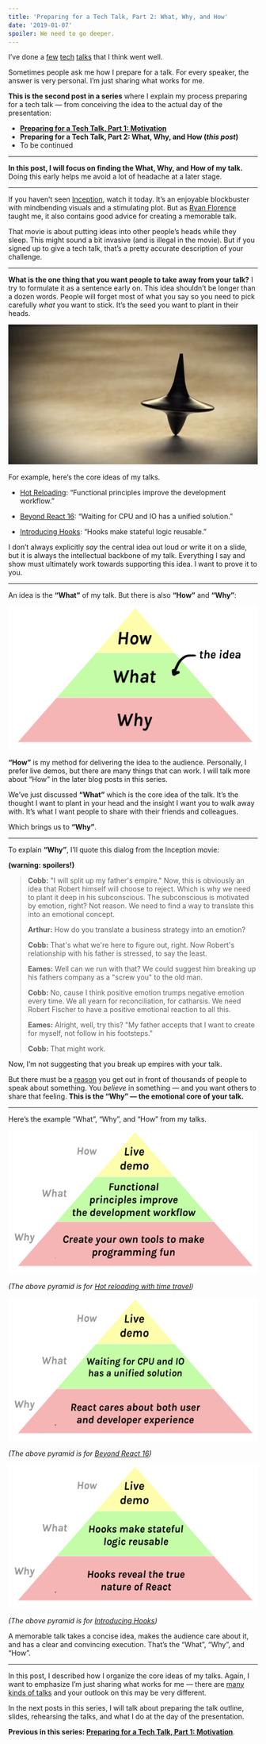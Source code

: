 ```yaml
---
title: 'Preparing for a Tech Talk, Part 2: What, Why, and How'
date: '2019-01-07'
spoiler: We need to go deeper.
---
```


I’ve done a [few](https://www.youtube.com/watch?v=xsSnOQynTHs) [tech](https://www.youtube.com/watch?v=nLF0n9SACd4) [talks](https://www.youtube.com/watch?v=dpw9EHDh2bM) that I think went well.

Sometimes people ask me how I prepare for a talk. For every speaker, the answer is very personal. I’m just sharing what works for me.

**This is the second post in a series** where I explain my process preparing for a tech talk — from conceiving the idea to the actual day of the presentation:

- **[Preparing for a Tech Talk, Part 1: Motivation](/preparing-for-tech-talk-part-1-motivation/)**
- **Preparing for a Tech Talk, Part 2: What, Why, and How (_this post_)**
- To be continued

<p />

---

**In this post, I will focus on finding the What, Why, and How of my talk.** Doing this early helps me avoid a lot of headache at a later stage.

---

If you haven’t seen [Inception](https://en.wikipedia.org/wiki/Inception), watch it today. It’s an enjoyable blockbuster with mindbending visuals and a stimulating plot. But as [Ryan Florence](https://mobile.twitter.com/ryanflorence) taught me, it also contains good advice for creating a memorable talk.

That movie is about putting ideas into other people’s heads while they sleep. This might sound a bit invasive (and is illegal in the movie). But if you signed up to give a tech talk, that’s a pretty accurate description of your challenge.

---

**What is the one thing that you want people to take away from your talk?** I try to formulate it as a sentence early on. This idea shouldn’t be longer than a dozen words. People will forget most of what you say so you need to pick carefully _what_ you want to stick. It’s the seed you want to plant in their heads.

![Spinning top from the Inception movie](./totem.jpg)

For example, here’s the core ideas of my talks.

- [Hot Reloading](https://www.youtube.com/watch?v=xsSnOQynTHs): “Functional principles improve the development workflow.”

- [Beyond React 16](https://www.youtube.com/watch?v=nLF0n9SACd4): “Waiting for CPU and IO has a unified solution.”

- [Introducing Hooks](https://www.youtube.com/watch?v=dpw9EHDh2bM): “Hooks make stateful logic reusable.”

I don’t always explicitly _say_ the central idea out loud or write it on a slide, but it is always the intellectual backbone of my talk. Everything I say and show must ultimately work towards supporting this idea. I want to prove it to you.

---

An idea is the **“What”** of my talk. But there is also **“How”** and **“Why”**:

![Pyramid: “How” is on top of “What”. “What” is on top of “Why”.](./how-what-why.png)

**“How”** is my method for delivering the idea to the audience. Personally, I prefer live demos, but there are many things that can work. I will talk more about “How” in the later blog posts in this series.

We’ve just discussed **“What”** which is the core idea of the talk. It’s the thought I want to plant in your head and the insight I want you to walk away with. It’s what I want people to share with their friends and colleagues.

Which brings us to **“Why”**.

---

To explain **“Why”**, I’ll quote this dialog from the Inception movie:

**(warning: spoilers!)**

> **Cobb:** "I will split up my father's empire." Now, this is obviously an idea that Robert himself will choose to reject. Which is why we need to plant it deep in his subconscious. The subconscious is motivated by emotion, right? Not reason. We need to find a way to translate this into an emotional concept.
>
> **Arthur:** How do you translate a business strategy into an emotion?
>
> **Cobb:** That's what we're here to figure out, right. Now Robert's relationship with his father is stressed, to say the least.
>
> **Eames:** Well can we run with that? We could suggest him breaking up his fathers company as a "screw you" to the old man.
>
> **Cobb:** No, cause I think positive emotion trumps negative emotion every time. We all yearn for reconciliation, for catharsis. We need Robert Fischer to have a positive emotional reaction to all this.
>
> **Eames:** Alright, well, try this? "My father accepts that I want to create for myself, not follow in his footsteps."
>
> **Cobb:** That might work.

Now, I’m not suggesting that you break up empires with your talk.

But there must be a [reason](/preparing-for-tech-talk-part-1-motivation/) you get out in front of thousands of people to speak about something. You _believe_ in something — and you want others to share that feeling. **This is the “Why” — the emotional core of your talk.**

---

Here’s the example “What”, “Why”, and “How” from my talks.

<a href="https://www.youtube.com/watch?v=xsSnOQynTHs" target="_blank">![How: “Live demo”. What: “Functional principles improve the developer experience”. Why: “Create your own tools to make programming fun”.](how-what-why-hot-reloading.png)</a>

_(The above pyramid is for [Hot reloading with time travel](https://www.youtube.com/watch?v=xsSnOQynTHs))_

<a href="https://www.youtube.com/watch?v=nLF0n9SACd4" target="_blank">![How: “Live demo”. What: “Waiting for CPU and IO has a unified solution”. Why: “React cares about both user and developer experience”.](how-what-why-beyond-react-16.png)</a>

_(The above pyramid is for [Beyond React 16](https://www.youtube.com/watch?v=nLF0n9SACd4))_

<a href="https://www.youtube.com/watch?v=dpw9EHDh2bM" target="_blank">![How: “Live demo”. What: “Hooks make stateful logic reusable. Why: “Hooks reveal the true nature of React”.](how-what-why-introducing-hooks.png)</a>

_(The above pyramid is for [Introducing Hooks](https://www.youtube.com/watch?v=dpw9EHDh2bM))_

A memorable talk takes a concise idea, makes the audience care about it, and has a clear and convincing execution. That’s the “What”, “Why”, and “How”.

---

In this post, I described how I organize the core ideas of my talks. Again, I want to emphasize I’m just sharing what works for me — there are [many kinds of talks](https://mobile.twitter.com/jackiehluo/status/1077717283026411520) and your outlook on this may be very different.

In the next posts in this series, I will talk about preparing the talk outline, slides, rehearsing the talks, and what I do at the day of the presentation.

**Previous in this series: [Preparing for a Tech Talk, Part 1: Motivation](/preparing-for-tech-talk-part-1-motivation/)**.
